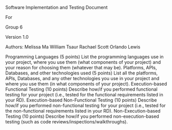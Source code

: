 Software Implementation and Testing Document 

For

Group 6



Version 1.0



Authors: 
Melissa Ma
William Tsaur
Rachael Scott
Orlando Lewis





Programming Languages (5 points)
List the programming languages use in your project, where you use them (what components of your project) and your reason for choosing them (whatever that may be). 
Platforms, APIs, Databases, and other technologies used (5 points) 
List all the platforms, APIs, Databases, and any other technologies you use in your project and where you use them (in what components of your project).
Execution-based Functional Testing (10 points)
Describe how/if you performed functional testing for your project (i.e., tested for the functional requirements listed in your RD). 
Execution-based Non-Functional Testing (10 points)
Describe how/if you performed non-functional testing for your project (i.e., tested for the non-functional requirements listed in your RD). 
Non-Execution-based Testing (10 points)
Describe how/if you performed non-execution-based testing (such as code reviews/inspections/walkthroughs). 
 
